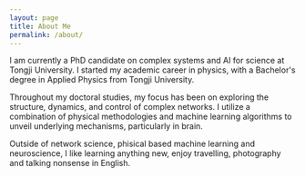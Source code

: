 ```yaml
---
layout: page
title: About Me
permalink: /about/
---
```

I am currently a PhD candidate on complex systems and AI for science at Tongji University. I started my academic career in physics, with a Bachelor's degree in Applied Physics from Tongji University. 

Throughout my doctoral studies, my focus has been on exploring the structure, dynamics, and control of complex networks. I utilize a combination of physical methodologies and machine learning algorithms to unveil underlying mechanisms, particularly in brain. 

Outside of network science, phisical based machine learning and neuroscience, I like learning anything new, enjoy travelling, photography and talking nonsense in English.

<br>
<br>
